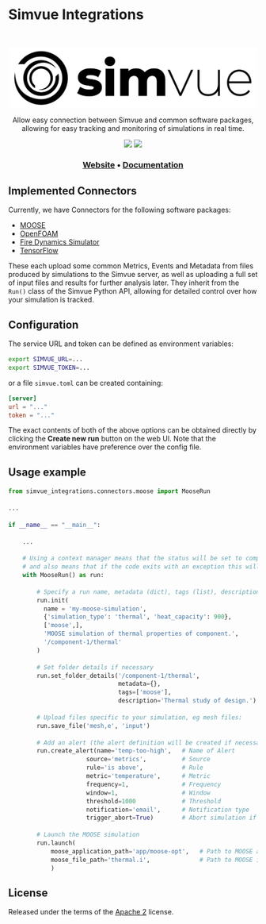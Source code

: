 # Simvue Integrations

<br/>

<p align="center">
  <picture>
    <source media="(prefers-color-scheme: dark)" srcset="https://github.com/simvue-io/.github/blob/5eb8cfd2edd3269259eccd508029f269d993282f/simvue-white.png" />
    <source media="(prefers-color-scheme: light)" srcset="https://github.com/simvue-io/.github/blob/5eb8cfd2edd3269259eccd508029f269d993282f/simvue-black.png" />
    <img alt="Simvue" src="https://github.com/simvue-io/.github/blob/5eb8cfd2edd3269259eccd508029f269d993282f/simvue-black.png" width="500">
  </picture>
</p>

<p align="center">
Allow easy connection between Simvue and common software packages, allowing for easy tracking and monitoring of simulations in real time.
</p>

<div align="center">
<a href="https://github.com/simvue-io/client/blob/main/LICENSE" target="_blank"><img src="https://img.shields.io/github/license/simvue-io/client"/></a>
<img src="https://img.shields.io/badge/python-3.9%20%7C%203.10%20%7C%203.11%20%7C%203.12-blue">
</div>

<h3 align="center">
 <a href="https://simvue.io"><b>Website</b></a>
  •
  <a href="https://docs.simvue.io"><b>Documentation</b></a>
</h3>

## Implemented Connectors
Currently, we have Connectors for the following software packages:
- [MOOSE](https://mooseframework.inl.gov/)
- [OpenFOAM](https://www.openfoam.com/)
- [Fire Dynamics Simulator](https://pages.nist.gov/fds-smv/)
- [TensorFlow](https://www.tensorflow.org/)

These each upload some common Metrics, Events and Metadata from files produced by simulations to the Simvue server, as well as uploading a full set of input files and results for further analysis later. They inherit from the `Run()` class of the Simvue Python API, allowing for detailed control over how your simulation is tracked.

## Configuration
The service URL and token can be defined as environment variables:
```sh
export SIMVUE_URL=...
export SIMVUE_TOKEN=...
```
or a file `simvue.toml` can be created containing:
```toml
[server]
url = "..."
token = "..."
```
The exact contents of both of the above options can be obtained directly by clicking the **Create new run** button on the web UI. Note that the environment variables have preference over the config file.

## Usage example
```python
from simvue_integrations.connectors.moose import MooseRun

...

if __name__ == "__main__":

    ...

    # Using a context manager means that the status will be set to completed automatically,
    # and also means that if the code exits with an exception this will be reported to Simvue
    with MooseRun() as run:

        # Specify a run name, metadata (dict), tags (list), description, folder
        run.init(
          name = 'my-moose-simulation',                                # Run name
          {'simulation_type': 'thermal', 'heat_capacity': 900},        # Metadata
          ['moose',],                                                  # Tags
          'MOOSE simulation of thermal properties of component.',      # Description
          '/component-1/thermal'                                       # Folder path
        )

        # Set folder details if necessary
        run.set_folder_details('/component-1/thermal',                 # Full path to folder
                               metadata={},                            # Metadata
                               tags=['moose'],                         # Tags
                               description='Thermal study of design.') # Description

        # Upload files specific to your simulation, eg mesh files:
        run.save_file('mesh,e', 'input')

        # Add an alert (the alert definition will be created if necessary)
        run.create_alert(name='temp-too-high',   # Name of Alert
                      source='metrics',          # Source
                      rule='is above',           # Rule
                      metric='temperature',      # Metric
                      frequency=1,               # Frequency
                      window=1,                  # Window
                      threshold=1000             # Threshold
                      notification='email',      # Notification type
                      trigger_abort=True)        # Abort simulation if triggered

        # Launch the MOOSE simulation
        run.launch(
            moose_application_path='app/moose-opt',   # Path to MOOSE application
            moose_file_path='thermal.i',              # Path to MOOSE input file
            )

```

## License

Released under the terms of the [Apache 2](https://github.com/simvue-io/client/blob/main/LICENSE) license.
